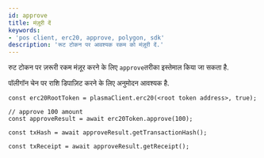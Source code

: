```yaml
---
id: approve
title: मंज़ूरी दें
keywords:
- 'pos client, erc20, approve, polygon, sdk'
description: 'रूट टोकन पर आवश्यक रकम को मंज़ूरी दें.'
---
```


रुट टोकन पर ज़रूरी रकम मंज़ूर करने के लिए `approve`तरीका इस्तेमाल किया जा सकता है.

पॉलीगॉन चेन पर राशि डिपाज़िट करने के लिए अनुमोदन आवश्यक है.

```
const erc20RootToken = plasmaClient.erc20(<root token address>, true);

// approve 100 amount
const approveResult = await erc20Token.approve(100);

const txHash = await approveResult.getTransactionHash();

const txReceipt = await approveResult.getReceipt();

```
